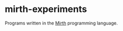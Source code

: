 # mirth-experiments

Programs written in the [Mirth](https://github.com/mirth-lang/mirth) programming language.

